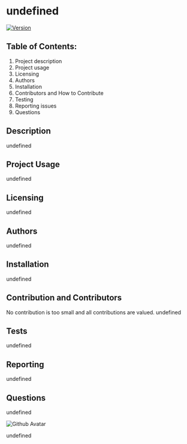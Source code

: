 # undefined
[![Version](https://badge.fury.io/gh/tterb%2FHyde.svg)](https://badge.fury.io/gh/tterb%2FHyde)

## Table of Contents: 
1. Project description
2. Project usage
3. Licensing
4. Authors
5. Installation
6. Contributors and How to Contribute
7. Testing
8. Reporting issues
9. Questions

## Description
undefined


## Project Usage
undefined

## Licensing
undefined


## Authors
undefined


## Installation
undefined


## Contribution and Contributors
No contribution is too small and all contributions are valued. 
undefined


## Tests
undefined


## Reporting
undefined


## Questions
undefined

![Github Avatar](https://avatars3.githubusercontent.com/u/47440447?v=4)

undefined

